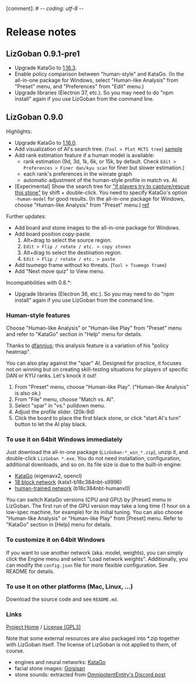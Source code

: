 [comment]: # -*- coding: utf-8 -*-

# Release notes

## LizGoban 0.9.1-pre1

* Upgrade KataGo to [1.16.3](https://github.com/lightvector/KataGo/releases/tag/v1.16.3).
* Enable policy comparison between "human-style" and KataGo. (In the all-in-one package for Windows, select "Human-like Analysis" from "Preset" menu, and "Preferences" from "Edit" menu.)
* Upgrade libraries (Electron 37, etc.). So you may need to do "npm install" again if you use LizGoban from the command line.

## LizGoban 0.9.0

Highlights:

* Upgrade KataGo to [1.16.0](https://github.com/lightvector/KataGo/releases/tag/v1.16.0).
* Add visualization of AI's search tree. (`Tool > Plot MCTS tree`) [sample](https://kaorahi.github.io/visual_MCTS/)
* Add rank estimation feature if a human model is available:
  * rank estimation (9d, 3d, 1k, 6k, or 15k, by default. Check `Edit > Preferences > Finer dan/kyu scan` for finer but slower estimation.)
  * each rank's preferences in the winrate graph
  * automatic adjustment of the human-style profile in match vs. AI.
* [Experimental] Show the search tree for ["if players try to capture/rescue this stone"](https://github.com/lightvector/KataGo/issues/1031#issuecomment-2746727449) by shift + double-click. You need to specify KataGo's option `-human-model` for good results. (In the all-in-one package for Windows, choose "Human-like Analysis" from "Preset" menu.) [ref](https://github.com/kaorahi/visual_MCTS/tree/master/sample4)

Further updates:

* Add board and stone images to the all-in-one package for Windows.
* Add board position copy-paste.
  1. Alt+drag to select the source region.
  2. `Edit > Flip / rotate / etc. > copy stones`
  3. Alt+drag to select the destination region.
  4. `Edit > Flip / rotate / etc. > paste`
* Add tsumego frame without ko threats. (`Tool > Tsumego frame`)
* Add "Next move quiz" to View menu.

Incompatibilities with 0.8.*:

* Upgrade libraries (Electron 36, etc.). So you may need to do "npm install" again if you use LizGoban from the command line.

### Human-style features

Choose "Human-like Analysis" or "Human-like Play" from "Preset" menu and refer to "KataGo" section in "Help" menu for details.

Thanks to [dfannius](https://github.com/dfannius); this analysis feature is a variation of his "policy heatmap".

You can also play against the "spar" AI. Designed for practice, it focuses not on winning but on creating skill-testing situations for players of specific DAN or KYU ranks. Let's knock it out!

1. From "Preset" menu, choose "Human-like Play". ("Human-like Analysis" is also ok.)
2. From "File" menu, choose "Match vs. AI".
3. Select "spar" in "vs." pulldown menu.
4. Adjust the profile slider. (20k-9d)
5. Click the board to place the first black stone, or click "start AI's turn" button to let the AI play black.

### To use it on 64bit Windows immediately

Just download the all-in-one package (`LizGoban-*_win_*.zip`), unzip it, and double-click `LizGoban *.exe`. You do not need installation, configuration, additional downloads, and so on. Its file size is due to the built-in engine:

* [KataGo](https://github.com/lightvector/KataGo/releases/) (eigenavx2, opencl)
* [18 block network](https://katagotraining.org/networks/) (kata1-b18c384nbt-s9996)
* [human-trained network](https://github.com/lightvector/KataGo/releases/tag/v1.15.0) (b18c384nbt-humanv0)

You can switch KataGo versions (CPU and GPU) by [Preset] menu in LizGoban. The first run of the GPU version may take a long time (1 hour on a low-spec machine, for example) for its initial tuning. You can also choose "Human-like Analysis" or "Human-like Play" from [Preset] menu. Refer to "KataGo" section in [Help] menu for details.

### To customize it on 64bit Windows

If you want to use another network (aka. model, weights), you can simply click the Engine menu and select "Load network weights". Additionally, you can modify the `config.json` file for more flexible configuration. See README for details.

### To use it on other platforms (Mac, Linux, ...)

Download the source code and see `README.md`.

### Links

[Project Home](https://github.com/kaorahi/lizgoban) /
[License (GPL3)](https://github.com/kaorahi/lizgoban/blob/master/LICENSE.txt)

Note that some external resources are also packaged into *.zip together with LizGoban itself. The license of LizGoban is not applied to them, of course.

* engines and neural networks: [KataGo](https://github.com/lightvector/KataGo/)
* facial stone images: [Goisisan](https://www.asahi-net.or.jp/~hk6t-itu/igo/goisisan.html)
* stone sounds: extracted from [OmnipotentEntity's Discord post](https://discord.com/channels/417022162348802048/417038123822743552/1251545825226526792)
